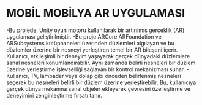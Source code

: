 # MOBİL MOBİLYA AR UYGULAMASI
-Bu projede, Unity oyun motoru kullanılarak bir artırılmış gerçeklik (AR) uygulaması geliştirilmiştir.
-Bu proje ARCore ARFoundation ve ARSubsystems kütüphaneleri üzerinden düzlemleri algılayan ve bu düzlemler üzerine bir nesneyi yerleştiren temel bir AR bileşeni içerir.
-Kullanıcı, etkileşimli bir deneyim yaşayarak gerçek dünyadaki düzlemlere sanal nesneleri konumlandırabilir. Aynı zamanda belirli nesneleri bir düzlem üzerine yerleştirme işlevselliği sağlayan bir kontrol mekanizması sunar. 
-Kullanıcı, TV, lambader veya dolap gibi önceden belirlenmiş nesneleri seçerek bu nesneleri belirli bir düzlem üzerine yerleştirebilir. Bu, kullanıcıya gerçek dünya mekanına sanal objeler ekleyerek çevresini özelleştirme ve deneyimini zenginleştirme fırsatı tanır.